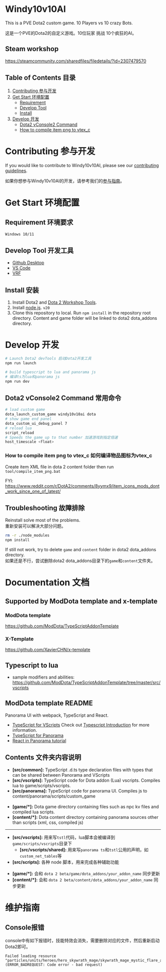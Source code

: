 # Windy10v10AI

This is a PVE Dota2 custom game. 10 Players vs 10 crazy Bots.<br>

这是一个PVE的Dota2的自定义游戏。10位玩家 挑战 10个疯狂的AI。

## Steam workshop

https://steamcommunity.com/sharedfiles/filedetails/?id=2307479570

## Table of Contents 目录

1. [Contributing 参与开发](#contributing)
2. [Get Start 环境配置](#get-start)
   - [Requirement](#requirement)
   - [Develop Tool](#develop-tool)
   - [Install](#install)
3. [Develop 开发](#develop)
   - [Dota2 vConsole2 Command](#dota2-vconsole2-command)
   - [How to compile item png to vtex_c](#how-to-compile-item-png-to-vtex_c)

# Contributing 参与开发

If you would like to contribute to Windy10v10AI, please see our [contributing guidelines](.github/CONTRIBUTING.md).

如果你想参与Windy10v10AI的开发，请参考我们的[参与指南](.github/CONTRIBUTING.md#参与开发-windy10v10ai)。

# Get Start 环境配置

## Requirement 环境要求

`Windows 10/11`

## Develop Tool 开发工具

- [Github Desktop](https://desktop.github.com/)
- [VS Code](https://code.visualstudio.com/)
- [VRF](https://vrf.steamdb.info/)

## Install 安装

1. Install Dota2 and [Dota 2 Workshop Tools](https://developer.valvesoftware.com/wiki/Dota_2_Workshop_Tools/Installing_and_Launching_Tools).
2. Install [node.js](https://nodejs.org/). `v20`
3. Clone this repository to local. Run `npm install` in the repository root directory. Content and game folder will be linked to dota2 dota_addons directory.

# Develop 开发

```bash
# Launch Dota2 devTools 启动Dota2开发工具
npm run launch

# build typescript to lua and panorama js
# 编译ts为lua和panorama js
npm run dev
```

## Dota2 vConsole2 Command 常用命令

```bash
# load custom game
dota_launch_custom_game windy10v10ai dota
# show game end panel
dota_custom_ui_debug_panel 7
# reload lua
script_reload
# Speeds the game up to that number 加速游戏到指定倍速
host_timescale <float>
```

### How to compile item png to vtex_c 如何编译物品图标为vtex_c

Create item XML file in dota 2 content folder then run `tool/compile_item_png.bat`

FYI: https://www.reddit.com/r/DotA2/comments/8yymx9/item_icons_mods_dont_work_since_one_of_latest/

## Troubleshooting 故障排除

Reinstall solve most of the problems.<br>
重新安装可以解决大部分问题。

```bash
rm -r ./node_modules
npm install
```

If still not work, try to delete `game` and `content` folder in dota2 dota_addons directory.<br>
如果还是不行，尝试删除dota2 dota_addons目录下的`game`和`content`文件夹。

# Documentation 文档

## Supported by ModDota template and x-template

### ModDota template

https://github.com/ModDota/TypeScriptAddonTemplate

### X-Template

https://github.com/XavierCHN/x-template

## Typescript to lua

- sample modifiers and abilities:
  https://github.com/ModDota/TypeScriptAddonTemplate/tree/master/src/vscripts

## ModDota template README

Panorama UI with webpack, TypeScript and React.

- [TypeScript for VScripts](https://typescripttolua.github.io/) Check out [Typescript Introduction](https://moddota.com/scripting/Typescript/typescript-introduction/) for more information.
- [TypeScript for Panorama](https://moddota.com/panorama/introduction-to-panorama-ui-with-typescript)
- [React in Panorama tutorial](https://moddota.com/panorama/react)

## Contents 文件夹内容说明

- **[src/common]:** TypeScript .d.ts type declaration files with types that can be shared between Panorama and VScripts
- **[src/vscripts]:** TypeScript code for Dota addon (Lua) vscripts. Compiles lua to game/scripts/vscripts.
- **[src/panorama]:** TypeScript code for panorama UI. Compiles js to content/panorama/scripts/custom_game
  <br>
  <br>
- **[game/*]:** Dota game directory containing files such as npc kv files and compiled lua scripts.
- **[content/*]:** Dota content directory containing panorama sources other than scripts (xml, css, compiled js)

---

- **[src/vscripts]:** 用来写`tstl`代码，lua脚本会被编译到`game/scripts/vscripts`目录下
  - **[src/vscripts/shared]:** 用来写`panorama ts`和`tstl`公用的声明，如`custom_net_tables`等
- **[src/scripts]:** 各种 node 脚本，用来完成各种辅助功能
  <br>
  <br>
- **[game/*]:** 会和 `dota 2 beta/game/dota_addons/your_addon_name` 同步更新
- **[content/*]:** 会和 `dota 2 beta/content/dota_addons/your_addon_name` 同步更新

# 维护指南

## Console报错

console中有如下报错时，技能特效会消失，需要删除对应的文件，然后重新启动Dota2即可。

```
Failed loading resource "particles/units/heroes/hero_skywrath_mage/skywrath_mage_mystic_flare_ambient.vpcf_c" (ERROR_BADREQUEST: Code error - bad request)
```
